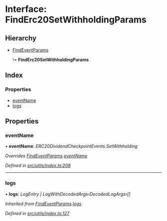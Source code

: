 # Interface: FindErc20SetWithholdingParams

## Hierarchy

- [FindEventParams](_utils_index_.findeventparams.md)

  ↳ **FindErc20SetWithholdingParams**

## Index

### Properties

- [eventName](_utils_index_.finderc20setwithholdingparams.md#eventname)
- [logs](_utils_index_.finderc20setwithholdingparams.md#logs)

## Properties

### eventName

• **eventName**: _ERC20DividendCheckpointEvents.SetWithholding_

_Overrides [FindEventParams](_utils_index_.findeventparams.md).[eventName](_utils_index_.findeventparams.md#eventname)_

_Defined in [src/utils/index.ts:208](https://github.com/PolymathNetwork/polymath-sdk/blob/d80c6e9/src/utils/index.ts#L208)_

---

### logs

• **logs**: _LogEntry | LogWithDecodedArgs‹DecodedLogArgs›[]_

_Inherited from [FindEventParams](_utils_index_.findeventparams.md).[logs](_utils_index_.findeventparams.md#logs)_

_Defined in [src/utils/index.ts:127](https://github.com/PolymathNetwork/polymath-sdk/blob/d80c6e9/src/utils/index.ts#L127)_
